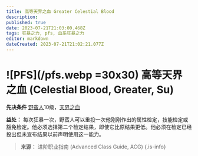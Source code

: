 ```yaml
---
title: 高等天界之血 Greater Celestial Blood
description: 
published: true
date: 2023-07-21T21:03:00.468Z
tags: 狂暴之力, pfs, 血系狂暴之力
editor: markdown
dateCreated: 2023-07-21T21:02:21.077Z
---
```


# ![PFS](/pfs.webp =30x30) 高等天界之血 (Celestial Blood, Greater, Su)

**先决条件** [野蛮人](/野蛮人)10级，[天界之血](/狂暴之力/天界之血)

**益处：** 每次狂暴一次，野蛮人可以重投一次他刚刚作出的属性检定，技能检定或豁免检定。他必须选择第二个检定结果，即使它比原结果更低。他必须在检定已经投出但未宣布结果以前声明使用这一能力。

> **来源：** 进阶职业指南 (Advanced Class Guide, ACG)
{.is-info}
